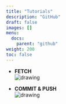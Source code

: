 ```yaml
---
title: "Tutorials"
description: "GitHub"
draft: false
images: []
menu:
  docs:
    parent: "github"
weight: 200
toc: false
---
```





*	**FETCH**<br>
	<img src="/images/1/fetch.gif" alt="drawing"/>

* **COMMIT & PUSH**<br>
  <img src="/images/1/push.gif" alt="drawing"/>

  